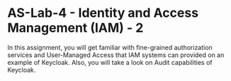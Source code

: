 # AS-Lab-4 - Identity and Access Management (IAM) - 2
In this assignment, you will get familiar with fine-grained authorization services and User-Managed Access that IAM systems can provided on an example of Keycloak. Also, you will take a look on Audit capabilities of Keycloak.
